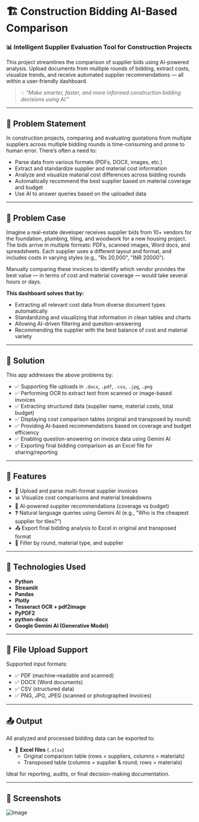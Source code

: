 # 🏗️ Construction Bidding AI-Based Comparison   

### 📊 Intelligent Supplier Evaluation Tool for Construction Projects

This project streamlines the comparison of supplier bids using AI-powered analysis. Upload documents from multiple rounds of bidding, extract costs, visualize trends, and receive automated supplier recommendations — all within a user-friendly dashboard.

> 💡 *"Make smarter, faster, and more informed construction bidding decisions using AI."*

---

## 📌 Problem Statement

In construction projects, comparing and evaluating quotations from multiple suppliers across multiple bidding rounds is time-consuming and prone to human error. There’s often a need to:

- Parse data from various formats (PDFs, DOCX, images, etc.)
- Extract and standardize supplier and material cost information
- Analyze and visualize material cost differences across bidding rounds
- Automatically recommend the best supplier based on material coverage and budget
- Use AI to answer queries based on the uploaded data

---

## 🧪 Problem Case

Imagine a real-estate developer receives supplier bids from 10+ vendors for the foundation, plumbing, tiling, and woodwork for a new housing project. The bids arrive in multiple formats: PDFs, scanned images, Word docs, and spreadsheets. Each supplier uses a different layout and format, and includes costs in varying styles (e.g., "Rs 20,000", "INR 20000").

Manually comparing these invoices to identify which vendor provides the best value — in terms of cost and material coverage — would take several hours or days.

**This dashboard solves that by:**

- Extracting all relevant cost data from diverse document types automatically
- Standardizing and visualizing that information in clean tables and charts
- Allowing AI-driven filtering and question-answering
- Recommending the supplier with the best balance of cost and material variety

---

## 🎯 Solution

This app addresses the above problems by:

- ✅ Supporting file uploads in `.docx`, `.pdf`, `.csv`, `.jpg`, `.png`
- ✅ Performing OCR to extract text from scanned or image-based invoices
- ✅ Extracting structured data (supplier name, material costs, total budget)
- ✅ Displaying cost comparison tables (original and transposed by round)
- ✅ Providing AI-based recommendations based on coverage and budget efficiency
- ✅ Enabling question-answering on invoice data using Gemini AI
- ✅ Exporting final bidding comparison as an Excel file for sharing/reporting

---

## 🚀 Features

- 📄 Upload and parse multi-format supplier invoices  
- 📊 Visualize cost comparisons and material breakdowns  
- 🧠 AI-powered supplier recommendations (coverage vs budget)  
- ❓ Natural language queries using Gemini AI (e.g., "Who is the cheapest supplier for tiles?")  
- 📤 Export final bidding analysis to Excel in original and transposed format  
- 🧹 Filter by round, material type, and supplier

---

## 🧰 Technologies Used

- **Python**
- **Streamlit**
- **Pandas**
- **Plotly**
- **Tesseract OCR + pdf2image**
- **PyPDF2**
- **python-docx**
- **Google Gemini AI (Generative Model)**

---

## 📁 File Upload Support

Supported input formats:

- ✅ PDF (machine-readable and scanned)
- ✅ DOCX (Word documents)
- ✅ CSV (structured data)
- ✅ PNG, JPG, JPEG (scanned or photographed invoices)

---

## 📤 Output

All analyzed and processed bidding data can be exported to:

- 📁 **Excel files** (`.xlsx`)
  - Original comparison table (rows = suppliers, columns = materials)
  - Transposed table (columns = supplier & round; rows = materials)

Ideal for reporting, audits, or final decision-making documentation.

---

## 📸 Screenshots
![Image](https://github.com/user-attachments/assets/30949106-716d-4453-a9d5-cd4d627ac454)


